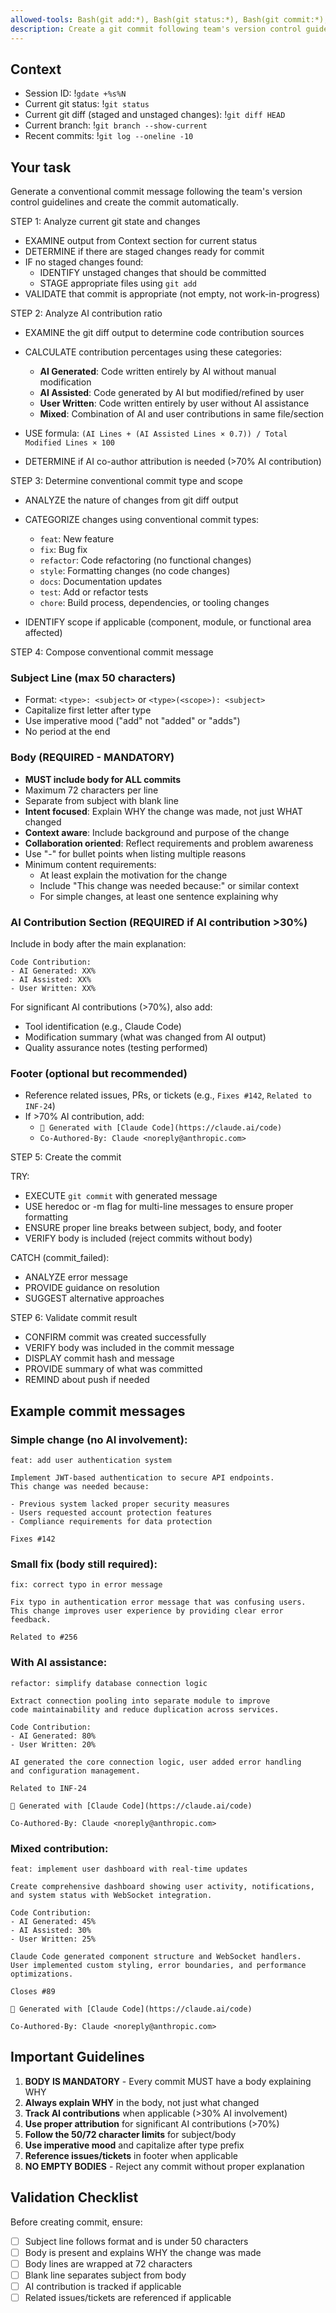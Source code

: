 ```yaml
---
allowed-tools: Bash(git add:*), Bash(git status:*), Bash(git commit:*), Bash(git diff:*), Bash(gdate:*)
description: Create a git commit following team's version control guidelines
---
```


## Context

- Session ID: !`gdate +%s%N`
- Current git status: !`git status`
- Current git diff (staged and unstaged changes): !`git diff HEAD`
- Current branch: !`git branch --show-current`
- Recent commits: !`git log --oneline -10`

## Your task

Generate a conventional commit message following the team's version control guidelines and create the commit automatically.

STEP 1: Analyze current git state and changes

- EXAMINE output from Context section for current status
- DETERMINE if there are staged changes ready for commit
- IF no staged changes found:
  - IDENTIFY unstaged changes that should be committed
  - STAGE appropriate files using `git add`
- VALIDATE that commit is appropriate (not empty, not work-in-progress)

STEP 2: Analyze AI contribution ratio

- EXAMINE the git diff output to determine code contribution sources
- CALCULATE contribution percentages using these categories:
  - **AI Generated**: Code written entirely by AI without manual modification
  - **AI Assisted**: Code generated by AI but modified/refined by user
  - **User Written**: Code written entirely by user without AI assistance
  - **Mixed**: Combination of AI and user contributions in same file/section

- USE formula: `(AI Lines + (AI Assisted Lines × 0.7)) / Total Modified Lines × 100`
- DETERMINE if AI co-author attribution is needed (>70% AI contribution)

STEP 3: Determine conventional commit type and scope

- ANALYZE the nature of changes from git diff output
- CATEGORIZE changes using conventional commit types:
  - `feat`: New feature
  - `fix`: Bug fix
  - `refactor`: Code refactoring (no functional changes)
  - `style`: Formatting changes (no code changes)
  - `docs`: Documentation updates
  - `test`: Add or refactor tests
  - `chore`: Build process, dependencies, or tooling changes

- IDENTIFY scope if applicable (component, module, or functional area affected)

STEP 4: Compose conventional commit message

### Subject Line (max 50 characters)
- Format: `<type>: <subject>` or `<type>(<scope>): <subject>`
- Capitalize first letter after type
- Use imperative mood ("add" not "added" or "adds")
- No period at the end

### Body (REQUIRED - MANDATORY)
- **MUST include body for ALL commits**
- Maximum 72 characters per line
- Separate from subject with blank line
- **Intent focused**: Explain WHY the change was made, not just WHAT changed
- **Context aware**: Include background and purpose of the change
- **Collaboration oriented**: Reflect requirements and problem awareness
- Use "-" for bullet points when listing multiple reasons
- Minimum content requirements:
  - At least explain the motivation for the change
  - Include "This change was needed because:" or similar context
  - For simple changes, at least one sentence explaining why

### AI Contribution Section (REQUIRED if AI contribution >30%)
Include in body after the main explanation:
```
Code Contribution:
- AI Generated: XX%
- AI Assisted: XX%
- User Written: XX%
```

For significant AI contributions (>70%), also add:
- Tool identification (e.g., Claude Code)
- Modification summary (what was changed from AI output)
- Quality assurance notes (testing performed)

### Footer (optional but recommended)
- Reference related issues, PRs, or tickets (e.g., `Fixes #142`, `Related to INF-24`)
- If >70% AI contribution, add:
  - `🤖 Generated with [Claude Code](https://claude.ai/code)`
  - `Co-Authored-By: Claude <noreply@anthropic.com>`

STEP 5: Create the commit

TRY:
- EXECUTE `git commit` with generated message
- USE heredoc or -m flag for multi-line messages to ensure proper formatting
- ENSURE proper line breaks between subject, body, and footer
- VERIFY body is included (reject commits without body)

CATCH (commit_failed):
- ANALYZE error message
- PROVIDE guidance on resolution
- SUGGEST alternative approaches

STEP 6: Validate commit result

- CONFIRM commit was created successfully
- VERIFY body was included in the commit message
- DISPLAY commit hash and message
- PROVIDE summary of what was committed
- REMIND about push if needed

## Example commit messages

### Simple change (no AI involvement):
```
feat: add user authentication system

Implement JWT-based authentication to secure API endpoints.
This change was needed because:

- Previous system lacked proper security measures
- Users requested account protection features
- Compliance requirements for data protection

Fixes #142
```

### Small fix (body still required):
```
fix: correct typo in error message

Fix typo in authentication error message that was confusing users.
This change improves user experience by providing clear error feedback.

Related to #256
```

### With AI assistance:
```
refactor: simplify database connection logic

Extract connection pooling into separate module to improve
code maintainability and reduce duplication across services.

Code Contribution:
- AI Generated: 80%
- User Written: 20%

AI generated the core connection logic, user added error handling
and configuration management.

Related to INF-24

🤖 Generated with [Claude Code](https://claude.ai/code)

Co-Authored-By: Claude <noreply@anthropic.com>
```

### Mixed contribution:
```
feat: implement user dashboard with real-time updates

Create comprehensive dashboard showing user activity, notifications,
and system status with WebSocket integration.

Code Contribution:
- AI Generated: 45%
- AI Assisted: 30%
- User Written: 25%

Claude Code generated component structure and WebSocket handlers.
User implemented custom styling, error boundaries, and performance
optimizations.

Closes #89

🤖 Generated with [Claude Code](https://claude.ai/code)

Co-Authored-By: Claude <noreply@anthropic.com>
```

## Important Guidelines

1. **BODY IS MANDATORY** - Every commit MUST have a body explaining WHY
2. **Always explain WHY** in the body, not just what changed
3. **Track AI contributions** when applicable (>30% AI involvement)
4. **Use proper attribution** for significant AI contributions (>70%)
5. **Follow the 50/72 character limits** for subject/body
6. **Use imperative mood** and capitalize after type prefix
7. **Reference issues/tickets** in footer when applicable
8. **NO EMPTY BODIES** - Reject any commit without proper explanation

## Validation Checklist

Before creating commit, ensure:
- [ ] Subject line follows format and is under 50 characters
- [ ] Body is present and explains WHY the change was made
- [ ] Body lines are wrapped at 72 characters
- [ ] Blank line separates subject from body
- [ ] AI contribution is tracked if applicable
- [ ] Related issues/tickets are referenced if applicable
